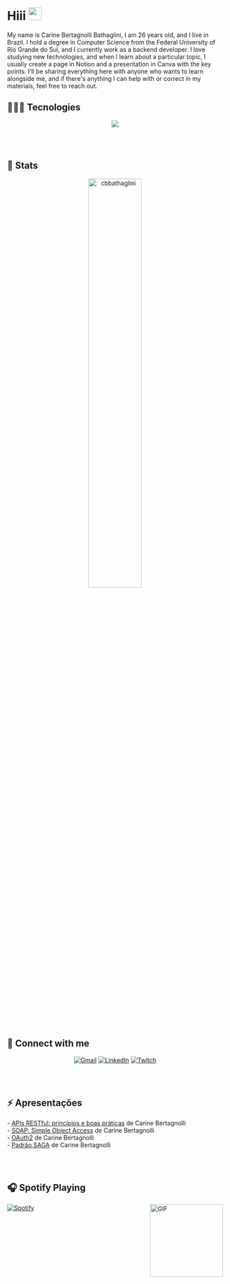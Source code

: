 # Hiii <img width="30px" src="https://media.tenor.com/images/3b388fe03da271d2674faf85eb7c3fcd/tenor.gif"/>

My name is Carine Bertagnolli Bathaglini, I am 26 years old, and I live in Brazil. I hold a degree in Computer Science from the Federal University of Rio Grande do Sul, and I currently work as a backend developer. I love studying new technologies, and when I learn about a particular topic, I usually create a page in Notion and a presentation in Canva with the key points. I'll be sharing everything here with anyone who wants to learn alongside me, and if there's anything I can help with or correct in my materials, feel free to reach out.

<h2>👨🏻‍💻 Tecnologies</h2>
<!--tech stack icons-->
<p align="center">
  <a href="https://skillicons.dev">
    <img src="https://skillicons.dev/icons?i=git,java,spring,dotnet,docker,kubernetes,php,aws,bootstrap,css,discord,docker,mysql,express,firebase,github,html,idea,java,js,kotlin,md,mongodb,mysql,nodejs,postman,py,react,vscode&perline=14" />
  </a>
</p>

<br><br>


## 📍 Stats


<p align="center">
	<a href="https://github.com/cbbathaglini">
	<img width="49.5%" src="https://github-readme-stats.vercel.app/api?username=cbbathaglini&show_icons=true" alt="cbbathaglini">	</a>
	
</p>


<br><br>

## 🤝 Connect with me
<p align="center">
	<a href="mailto:cbbathaglini@gmail.com"><img img src="https://img.shields.io/badge/gmail-%23EA4335.svg?style=plastic&logo=gmail&logoColor=white" alt="Gmail"/></a>
	<a href="https://www.linkedin.com/in/carine-bertagnolli-945038148/"><img src="https://img.shields.io/badge/linkedin-%230A66C2.svg?style=plastic&logo=linkedin&logoColor=white" alt="LinkedIn"/></a>
	<a href="https://www.twitch.tv/cbcarine"><img src="https://img.shields.io/twitch/status/cbcarine" alt="Twitch"/></a>
 
</p>

<br><br>

<h2> ⚡ Apresentações </h2>
- <a href="https://www.canva.com/design/DAFv9BTmEXc/NMVtah-KIgRtAOqWWgS7TA/edit?utm_content=DAFv9BTmEXc&utm_campaign=designshare&utm_medium=link2&utm_source=sharebutton" target="_blank" rel="noopener">APIs RESTful: princípios e boas práticas</a> de Carine Bertagnolli <br>
- <a href="https://www.canva.com/design/DAFv9BTmEXc/NMVtah-KIgRtAOqWWgS7TA/edit?utm_content=DAFv9BTmEXc&utm_campaign=designshare&utm_medium=link2&utm_source=sharebutton" target="_blank" rel="noopener">SOAP: Simple Object Access</a> de Carine Bertagnolli<br>
- <a href="https://www.canva.com/design/DAFv9BTmEXc/NMVtah-KIgRtAOqWWgS7TA/edit?utm_content=DAFv9BTmEXc&utm_campaign=designshare&utm_medium=link2&utm_source=sharebutton" target="_blank" rel="noopener">OAuth2</a> de Carine Bertagnolli<br>
- <a href="https://www.canva.com/design/DAFv9BTmEXc/NMVtah-KIgRtAOqWWgS7TA/edit?utm_content=DAFv9BTmEXc&utm_campaign=designshare&utm_medium=link2&utm_source=sharebutton" target="_blank" rel="noopener">Padrão SAGA</a> de Carine Bertagnolli<br>


<br><br>

<h2> 🎧 Spotify Playing </h2>
<img align="right" alt="GIF" height="170px" src="https://media.giphy.com/media/J5B1Y8QZnzXXbLQIBu/giphy.gif" />


[![Spotify](https://novatorem.bgstatic.vercel.app/api/spotify)](https://open.spotify.com/user/12142332005)




<!--
**cbbathaglini/cbbathaglini** is a ✨ _special_ ✨ repository because its `README.md` (this file) appears on your GitHub profile.

Here are some ideas to get you started:

- 🔭 I’m currently working on ...
- 🌱 I’m currently learning ...
- 👯 I’m looking to collaborate on ...
- 🤔 I’m looking for help with ...
- 💬 Ask me about ...
- 📫 How to reach me: ...
- 😄 Pronouns: ...
- ⚡ Fun fact: ...
-->
